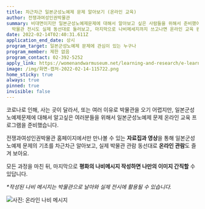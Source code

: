 ```yaml
---
title: 차근차근 일본군성노예제 문제 알아보기 (온라인 교육)
author: 전쟁과여성인권박물관
summary: 비대면이지만 일본군성노예제문제에 대해서 알아보고 싶은 사람들을 위해서 준비했어요. 쉽고 재미있는 교육 자료를 보고, 읽고,
  박물관 전시도 실제 동선대로 둘러보고, 마지막으로 나비메세지까지 쓰고나면 온라인 교육 완료!
date: 2022-02-14T02:40:31.611Z
application_end_date: 상시
program_target: 일본군성노예제 문제에 관심이 있는 누구나
program_member: 제한 없음
program_contact: 02-392-5252
apply_link: https://womenandwarmuseum.net/learning-and-research/e-learning/
image: /img/화면-캡처-2022-02-14-115722.png
home_sticky: true
always: true
pinned: true
invisible: false
---
```

코로나로 인해, 사는 곳이 달라서, 또는 여러 이유로 박물관을 오기 어렵지만, 일본군성노예제문제에 대해서 알고싶은 여러분들을 위해서 일본군성노예제 문제 온라인 교육 프로그램을 준비했습니다. 

전쟁과여성인권박물관 홈페이지에서만 만나볼 수 있는 **자료집과 영상**을 통해 일본군성노예제 문제의 기초를 차근차근 알아보고, 실제 박물관 관람 동선대로 **온라인 관람**도 즐겨 보아요.

모든 과정을 마친 뒤, 마지막으로 **평화의 나비메시지 작성하면 나만의 이미지  간직할** 수 있답니다.

*\*작성된 나비 메시지는 박물관으로 날아와 실제 전시에 활용될 수 있습니다.*

![사진: 온라인 나비 메시지](/img/화면-캡처-2022-02-14-115618.png "사진: 온라인 나비 메시지")
